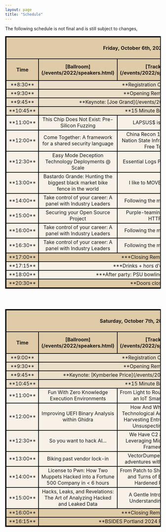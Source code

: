 ```yaml
---
layout: page
title: "Schedule"
---
```

<style>
table{
    border-collapse: collapse;
    border-spacing: 0;
    border:2px solid #000000;
    
}

th{
    border:2px solid #000000;
}

td{
    border:2px solid #000000;
    vertical-align: middle;
}

thead{
    background-color: #E0CBA8; 
}

tfoot{
    background-color: #E0CBA8; 
}
.General_items{
    background-color: #EBDFCA; 
}
tbody{
   background-color: #F8F1E7; 
}

</style>
The following schedule is not final and is still subject to changes, 

<table width="100%">
<colgroup>
<col width="10%" />
<col width="30%" />
<col width="30%" />
<col width="30%" />
</colgroup>
<thead>
<tr class="header">
<th colspan=4 align="center"><br>Friday, October 6th, 2023<br><br></th>
</tr>
<tr class="header">
    <th markdown="span" align="center" >Time</th>
    <th markdown="span" align="center" >[Ballroom](/events/2022/speakers.html)</th>
    <th markdown="span" align="center" >[Track 2](/events/2022/speakers.html)</th>
    <th markdown="span" align="center" >[Workshops](/events/2022/contests-events.html)</th>
</tr>
</thead>
<tbody>
    <tr class="General_items">
        <td markdown="span" align="center">**8:30**</td>
        <td markdown="span" align="center" colspan=3> **Registration Opens**</td>
    </tr>
    <tr class="General_items">
        <td markdown="span" align="center">**9:30**</td>
        <td markdown="span" align="center" colspan=3> **Opening Remarks**</td>
    </tr>
    <tr class="General_items">
        <td markdown="span" align="center">**9:45**</td>
        <td markdown="span" align="center" colspan=3> **Keynote: [Joe Grand](/events/2022/speakers.html#joe)**</td>
    </tr>
    <tr class="General_items">
        <td markdown="span" align="center">**10:45**</td>
        <td markdown="span" align="center" colspan=3> **15 Minute Break**</td>
    </tr>
    <tr>
        <td markdown="span" align="center">**11:00**</td>
        <td markdown="span" align="center"> This Chip Does Not Exist: Pre-Silicon Fuzzing</td>
        <td markdown="span" align="center"> LAPSUS$ is winning </td>
        <td markdown="span" align="center" rowspan=3> Purple Teaming with Detection-as-Code for Modern SIEM</td>
    </tr>
    <tr>
        <td markdown="span" align="center">**12:00**</td>
        <td markdown="span" align="center"> Come Together: A framework for a shared security language</td>
        <td markdown="span" align="center"> China Recon 101: Finding Nation State Infra with Almost Free Tools</td>
    </tr>
    <tr>
        <td markdown="span" align="center" >**12:30**</td>
        <td markdown="span" align="center" > Easy Mode Deception Technology Deployments @ Scale</td>
        <td markdown="span" align="center" > Essential Logs Pyramid SIEM</td>
    </tr>
    <tr>
        <td markdown="span" align="center" >**13:00**</td>
        <td markdown="span" align="center" > Bastardo Grande: Hunting the biggest black market bike fence in the world</td>
        <td markdown="span" align="center" > I like to MOVEit, MOVEit</td>
        <td markdown="span" align="center" rowspan=2> Digital Forensics and File Recovery Workshop</td>
    </tr>
    <tr>
        <td markdown="span" align="center" >**14:00**</td>
        <td markdown="span" align="center" > Take control of your career: A panel with Industry Leaders</td>
        <td markdown="span" align="center" > Following the metadata trail</td>
    </tr>
    <tr>
        <td markdown="span" align="center" >**15:00**</td>
        <td markdown="span" align="center" > Securing your Open Source Project</td>
        <td markdown="span" align="center" > Purple-teaming outbound HTTPS</td>
        <td markdown="span" align="center" rowspan=3> Insider Threat IR: A Hands-on Zero to 60</td>
    </tr>
     <tr>
        <td markdown="span" align="center" >**16:00**</td>
        <td markdown="span" align="center" > Take control of your career: A panel with Industry Leaders</td>
        <td markdown="span" align="center" > Following the metadata trail</td>
    </tr>
     <tr>
        <td markdown="span" align="center" >**16:30**</td>
        <td markdown="span" align="center" > Take control of your career: A panel with Industry Leaders</td>
        <td markdown="span" align="center" > Following the metadata trail</td>
    </tr>
    <tr style="background-color: #E0CBA8;">
        <td markdown="span" align="center">**17:00**</td>
        <td markdown="span" align="center" rowspan=1 colspan=3>***Closing Remarks***</td>
    </tr>
    <tr>
        <td markdown="span" align="center">**17:15**</td>
        <td markdown="span" align="center" colspan=3> ***Drinks + hors d'oeuvres***</td>
    </tr>
    <tr>
        <td markdown="span" align="center">**18:00**</td>
        <td markdown="span" align="center" colspan=3>***After party: PSU bowling + movie night***</td>
    </tr>
    <tfoot>
    <tr>
        <td markdown="span" align="center">**20:30**</td>
        <td markdown="span" align="center" colspan=3> **Doors close**</td>
    </tr>
    </tfoot>
</tbody>
</table>

<br><br>

<table width="100%">
<colgroup>
<col width="10%" />
<col width="30%" />
<col width="30%" />
<col width="30%" />
</colgroup>
<thead>
<tr class="header">
<th colspan=4 align="center"><br>Saturday, October 7th, 2023<br><br></th>
</tr>
<tr class="header">
    <th markdown="span" align="center" >Time</th>
    <th markdown="span" align="center" >[Ballroom](/events/2022/speakers.html)</th>
    <th markdown="span" align="center" >[Track 2](/events/2022/speakers.html)</th>
    <th markdown="span" align="center" >[Workshops](/events/2022/contests-events.html)</th>
</tr>
</thead>
<tbody>
    <tr class="General_items">
        <td markdown="span" align="center">**9:00**</td>
        <td markdown="span" align="center" colspan=3> **Registration Opens**</td>
    </tr>
    <tr class="General_items">
        <td markdown="span" align="center">**9:30**</td>
        <td markdown="span" align="center" colspan=3> **Opening Remarks**</td>
    </tr>
    <tr class="General_items">
        <td markdown="span" align="center">**9:45**</td>
        <td markdown="span" align="center" colspan=3> **Keynote: [Kymberlee Price](/events/2022/speakers.html#Kymberlee)**</td>
    </tr>
    <tr class="General_items">
        <td markdown="span" align="center">**10:45**</td>
        <td markdown="span" align="center" colspan=3> **15 Minute Break**</td>
    </tr>
    <tr>
        <td markdown="span" align="center">**11:00**</td>
        <td markdown="span" align="center"> Fun With Zero Knowledge Execution Environments</td>
        <td markdown="span" align="center"> From Light to Router: Reversing an IoT Smart Switch </td>
        <td markdown="span" align="center" rowspan=3> Capture The Flag (CTF) With Feedback And Hints</td>
    </tr>
    <tr>
        <td markdown="span" align="center">**12:00**</td>
        <td markdown="span" align="center"> Improving UEFI Binary Analysis within Ghidra</td>
        <td markdown="span" align="center"> How And Why To Gain Technological Advantages By Harvesting Entropy From An Unsuspecting Public</td>
    </tr>
    <tr>
        <td markdown="span" align="center" >**12:30**</td>
        <td markdown="span" align="center" > So you want to hack AI...</td>
        <td markdown="span" align="center" > We Have C2 at Home - Leveraging Microsoft's C2 Framework</td>
    </tr>
    <tr>
        <td markdown="span" align="center" >**13:00**</td>
        <td markdown="span" align="center" > Biking past vendor lock-in</td>
        <td markdown="span" align="center" > VectorDumper: Redteam adventures with VectorDBs</td>
        <td markdown="span" align="center" rowspan=2> Badgelife Creator 101: Making Your First Electronic Badge</td>
    </tr>
    <tr>
        <td markdown="span" align="center" >**14:00**</td>
        <td markdown="span" align="center" > License to Pwn: How Two Muppets Hacked into a Fortune 500 Company in < 6 hours</td>
        <td markdown="span" align="center" > From Patch to Shell: The Twists and Turns of Exploiting a Hardened Platform</td>
    </tr>
    <tr>
        <td markdown="span" align="center" >**15:00**</td>
        <td markdown="span" align="center" > Hacks, Leaks, and Revelations: The Art of Analyzing Hacked and Leaked Data</td>
        <td markdown="span" align="center" > A Gentle Introduction to Understanding Fuzzers</td>
        <td markdown="span" align="center" rowspan=1> Network Protocol Fuzzing With Boofuzz</td>
    </tr>
    <tr style="background-color: #E0CBA8;">
        <td markdown="span" align="center">**16:00**</td>
        <td markdown="span" align="center" rowspan=1 colspan=3>***Closing Remarks***</td>
    </tr>
     <tfoot>
    <tr>
        <td markdown="span" align="center">**16:15**</td>
        <td markdown="span" align="center" colspan=3> **BSIDES Portland 2024 Planning begins**</td>
    </tr>
    </tfoot>
</tbody>
</table>

<!-- <tr>
    <td markdown="span" align="center">Second column **fields**</td>
    <td markdown="span" align="left">Some more descriptive text.</td>
    <td markdown="span" align="left"> text</td>
</tr> -->


